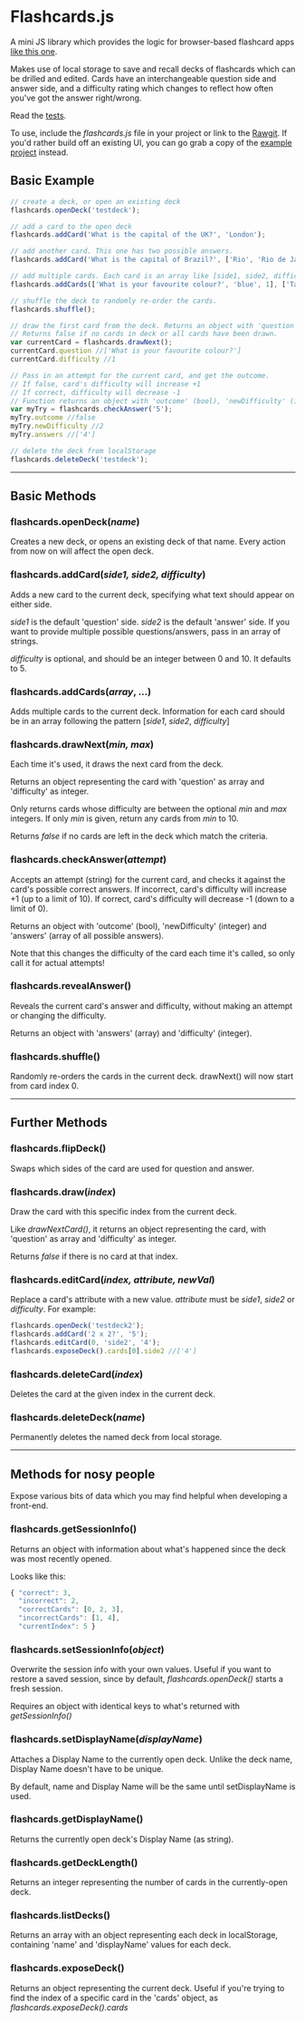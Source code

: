# Flashcards.js

A mini JS library which provides the logic for browser-based flashcard apps [like this one](https://gwensw.github.io/flashcards-example/index.html).

Makes use of local storage to save and recall decks of flashcards which can be drilled and edited. Cards have an interchangeable question side and answer side, and a difficulty rating which changes to reflect how often you've got the answer right/wrong.

Read the [tests](https://github.com/gwensw/flashcards-js/blob/master/tests/tests.js).

To use, include the _flashcards.js_ file in your project or link to the [Rawgit](https://cdn.rawgit.com/gwensw/flashcards-js/master/flashcards.js). If you'd rather build off an existing UI, you can go grab a copy of the [example project](https://github.com/gwensw/flashcards-example) instead.

## Basic Example

```javascript
// create a deck, or open an existing deck
flashcards.openDeck('testdeck');

// add a card to the open deck
flashcards.addCard('What is the capital of the UK?', 'London');

// add another card. This one has two possible answers.
flashcards.addCard('What is the capital of Brazil?', ['Rio', 'Rio de Janeiro']);

// add multiple cards. Each card is an array like [side1, side2, difficulty(optional)]
flashcards.addCards(['What is your favourite colour?', 'blue', 1], ['Tallest mountain on earth?', ['Everest', 'Chomolungma'], 3]);

// shuffle the deck to randomly re-order the cards.
flashcards.shuffle();

// draw the first card from the deck. Returns an object with 'question' as array and 'difficulty' as integer.
// Returns false if no cards in deck or all cards have been drawn.
var currentCard = flashcards.drawNext();
currentCard.question //['What is your favourite colour?']
currentCard.difficulty //1

// Pass in an attempt for the current card, and get the outcome.
// If false, card's difficulty will increase +1
// If correct, difficulty will decrease -1
// Function returns an object with 'outcome' (bool), 'newDifficulty' (integer) and 'answers' (array of all possible answers).
var myTry = flashcards.checkAnswer('5');
myTry.outcome //false
myTry.newDifficulty //2
myTry.answers //['4']

// delete the deck from localStorage
flashcards.deleteDeck('testdeck');

```

---

## Basic Methods

### flashcards.openDeck(_name_)
Creates a new deck, or opens an existing deck of that name. Every action from now on will affect the open deck.

### flashcards.addCard(_side1, side2, difficulty_)
Adds a new card to the current deck, specifying what text should appear on either side.

_side1_ is the default 'question' side. _side2_ is the default 'answer' side. If you want to provide multiple possible questions/answers, pass in an array of strings.

_difficulty_ is optional, and should be an integer between 0 and 10. It defaults to 5.

### flashcards.addCards(_array_, ...)
Adds multiple cards to the current deck. Information for each card should be in an array following the pattern [_side1_, _side2_, _difficulty_]

### flashcards.drawNext(_min, max_)
Each time it's used, it draws the next card from the deck.

Returns an object representing the card with 'question' as array and 'difficulty' as integer.

Only returns cards whose difficulty are between the optional _min_ and _max_ integers. If only _min_ is given, return any cards from _min_ to 10.

Returns _false_ if no cards are left in the deck which match the criteria.

### flashcards.checkAnswer(_attempt_)
Accepts an attempt (string) for the current card, and checks it against the card's possible correct answers. If incorrect, card's difficulty will increase +1 (up to a limit of 10). If correct, card's difficulty will decrease -1 (down to a limit of 0).

Returns an object with 'outcome' (bool), 'newDifficulty' (integer) and 'answers' (array of all possible answers).

Note that this changes the difficulty of the card each time it's called, so only call it for actual attempts!

### flashcards.revealAnswer()
Reveals the current card's answer and difficulty, without making an attempt or changing the difficulty.

Returns an object with 'answers' (array) and 'difficulty' (integer).

### flashcards.shuffle()
Randomly re-orders the cards in the current deck. drawNext() will now start from card index 0.

---

## Further Methods

### flashcards.flipDeck()
Swaps which sides of the card are used for question and answer.

### flashcards.draw(_index_)
Draw the card with this specific index from the current deck.

Like _drawNextCard()_, it returns an object representing the card, with 'question' as array and 'difficulty' as integer.

Returns _false_ if there is no card at that index.

### flashcards.editCard(_index, attribute, newVal_)
Replace a card's attribute with a new value.
_attribute_ must be _side1_,  _side2_ or _difficulty_. For example:
```javascript
flashcards.openDeck('testdeck2');
flashcards.addCard('2 x 2?', '5');
flashcards.editCard(0, 'side2', '4');
flashcards.exposeDeck().cards[0].side2 //['4']
```
### flashcards.deleteCard(_index_)
Deletes the card at the given index in the current deck.

### flashcards.deleteDeck(_name_)
Permanently deletes the named deck from local storage.

---

## Methods for nosy people
Expose various bits of data which you may find helpful when developing a front-end.

### flashcards.getSessionInfo()
Returns an object with information about what's happened since the deck was most recently opened.

Looks like this:
```javascript
{ "correct": 3,
  "incorrect": 2,
  "correctCards": [0, 2, 3],
  "incorrectCards": [1, 4],
  "currentIndex": 5 }
```

### flashcards.setSessionInfo(_object_)
Overwrite the session info with your own values. Useful if you want to restore a saved session, since by default, _flashcards.openDeck()_ starts a fresh session. 

Requires an object with identical keys to what's returned with _getSessionInfo()_

### flashcards.setDisplayName(_displayName_)
Attaches a Display Name to the currently open deck. Unlike the deck name, Display Name doesn't have to be unique.

By default, name and Display Name will be the same until setDisplayName is used.

### flashcards.getDisplayName()
Returns the currently open deck's Display Name (as string).

### flashcards.getDeckLength()
Returns an integer representing the number of cards in the currently-open deck.

### flashcards.listDecks()
Returns an array with an object representing each deck in localStorage, containing 'name' and 'displayName' values for each deck.

### flashcards.exposeDeck()
Returns an object representing the current deck. Useful if you're trying to find the index of a specific card in the 'cards' object, as _flashcards.exposeDeck().cards_
